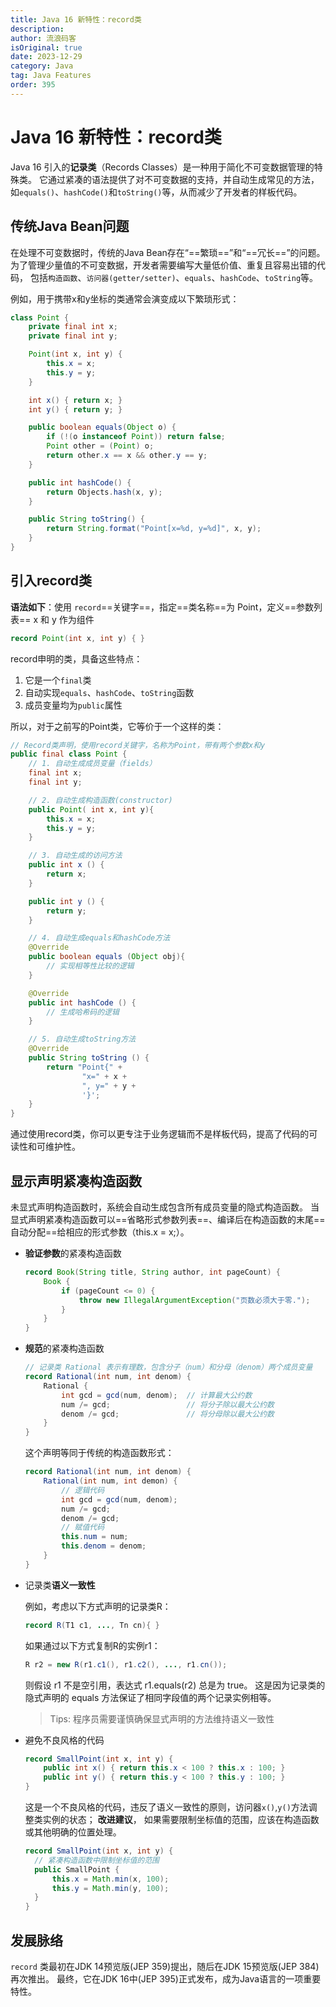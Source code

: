 ```yaml
---
title: Java 16 新特性：record类
description:
author: 流浪码客
isOriginal: true
date: 2023-12-29
category: Java
tag: Java Features
order: 395
---
```


# Java 16 新特性：record类

Java 16 引入的**记录类**（Records Classes）是一种用于简化不可变数据管理的特殊类。
它通过紧凑的语法提供了对不可变数据的支持，并自动生成常见的方法，
如`equals()`、`hashCode()`和`toString()`等，从而减少了开发者的样板代码。

## 传统Java Bean问题

在处理不可变数据时，传统的Java Bean存在“==繁琐==”和“==冗长==”的问题。
为了管理少量值的不可变数据，开发者需要编写大量低价值、重复且容易出错的代码，
包括`构造函数`、`访问器(getter/setter)`、`equals`、`hashCode`、`toString`等。

例如，用于携带x和y坐标的类通常会演变成以下繁琐形式：

```java
class Point {
    private final int x;
    private final int y;

    Point(int x, int y) {
        this.x = x;
        this.y = y;
    }

    int x() { return x; }
    int y() { return y; }

    public boolean equals(Object o) {
        if (!(o instanceof Point)) return false;
        Point other = (Point) o;
        return other.x == x && other.y == y;
    }

    public int hashCode() {
        return Objects.hash(x, y);
    }

    public String toString() {
        return String.format("Point[x=%d, y=%d]", x, y);
    }
}
```

## 引入record类

**语法如下**：使用 `record`==关键字==，指定==类名称==为 Point，定义==参数列表== x 和 y 作为组件

```java
record Point(int x, int y) { }
```

record申明的类，具备这些特点：

1. 它是一个`final`类
2. 自动实现`equals`、`hashCode`、`toString`函数
3. 成员变量均为`public`属性

所以，对于之前写的Point类，它等价于一个这样的类：

```java
// Record类声明，使用record关键字，名称为Point，带有两个参数x和y
public final class Point {
    // 1. 自动生成成员变量（fields）
    final int x;
    final int y;

    // 2. 自动生成构造函数(constructor)
    public Point( int x, int y){
        this.x = x;
        this.y = y;
    }

    // 3. 自动生成的访问方法
    public int x () {
        return x;
    }

    public int y () {
        return y;
    }

    // 4. 自动生成equals和hashCode方法
    @Override
    public boolean equals (Object obj){
        // 实现相等性比较的逻辑
    }

    @Override
    public int hashCode () {
        // 生成哈希码的逻辑
    }

    // 5. 自动生成toString方法
    @Override
    public String toString () {
        return "Point{" +
                "x=" + x +
                ", y=" + y +
                '}';
    }
}
```

通过使用record类，你可以更专注于业务逻辑而不是样板代码，提高了代码的可读性和可维护性。

## 显示声明紧凑构造函数

未显式声明构造函数时，系统会自动生成包含所有成员变量的隐式构造函数。
当显式声明紧凑构造函数可以==省略形式参数列表==、编译后在构造函数的末尾==自动分配==给相应的形式参数（this.x = x;）。

* **验证参数**的紧凑构造函数

    ```java
    record Book(String title, String author, int pageCount) {
        Book {
            if (pageCount <= 0) {
                throw new IllegalArgumentException("页数必须大于零.");
            }
        }
    }
    ```

* **规范**的紧凑构造函数

    ```java
    // 记录类 Rational 表示有理数，包含分子（num）和分母（denom）两个成员变量
    record Rational(int num, int denom) {
        Rational {
            int gcd = gcd(num, denom);  // 计算最大公约数
            num /= gcd;                 // 将分子除以最大公约数
            denom /= gcd;               // 将分母除以最大公约数
        }
    }
    ```

    这个声明等同于传统的构造函数形式：

    ```java
    record Rational(int num, int denom) {
        Rational(int num, int demon) {
            // 逻辑代码
            int gcd = gcd(num, denom);
            num /= gcd;
            denom /= gcd;
            // 赋值代码
            this.num = num;
            this.denom = denom;
        }
    }
    ```

* 记录类**语义一致性**

    例如，考虑以下方式声明的记录类R：
    
    ```java
    record R(T1 c1, ..., Tn cn){ }
    ```
    
    如果通过以下方式复制R的实例r1：
    
    ```java
    R r2 = new R(r1.c1(), r1.c2(), ..., r1.cn());
    ```
    
    则假设 r1 不是空引用，表达式 r1.equals(r2) 总是为 true。
    这是因为记录类的隐式声明的 equals 方法保证了相同字段值的两个记录实例相等。

    > Tips: 程序员需要谨慎确保显式声明的方法维持语义一致性

* 避免不良风格的代码

    ```java
    record SmallPoint(int x, int y) {
        public int x() { return this.x < 100 ? this.x : 100; }
        public int y() { return this.y < 100 ? this.y : 100; }
    }
    ```
    
    这是一个不良风格的代码，违反了语义一致性的原则，访问器`x()`,`y()`方法调整类实例的状态；
    **改进建议**， 如果需要限制坐标值的范围，应该在构造函数或其他明确的位置处理。
    
    ```java
    record SmallPoint(int x, int y) {
      // 紧凑构造函数中限制坐标值的范围
      public SmallPoint {
          this.x = Math.min(x, 100);
          this.y = Math.min(y, 100);
      }
    }
    ```

## 发展脉络

`record` 类最初在JDK 14预览版(JEP 359)提出，随后在JDK 15预览版(JEP 384)再次推出。
最终，它在JDK 16中(JEP 395)正式发布，成为Java语言的一项重要特性。







